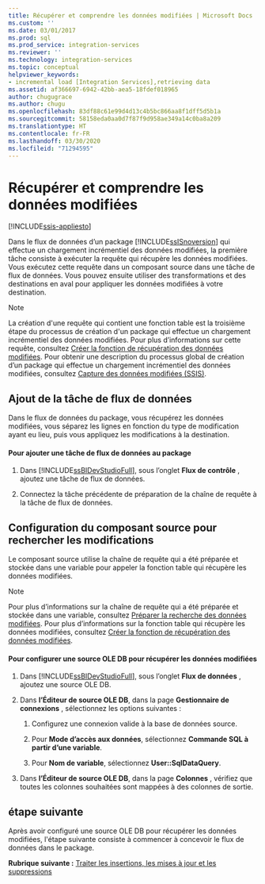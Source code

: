 ```yaml
---
title: Récupérer et comprendre les données modifiées | Microsoft Docs
ms.custom: ''
ms.date: 03/01/2017
ms.prod: sql
ms.prod_service: integration-services
ms.reviewer: ''
ms.technology: integration-services
ms.topic: conceptual
helpviewer_keywords:
- incremental load [Integration Services],retrieving data
ms.assetid: af366697-6942-42bb-aea5-18fdef018965
author: chugugrace
ms.author: chugu
ms.openlocfilehash: 83df88c61e99d4d13c4b5bc866aa8f1dff5d5b1a
ms.sourcegitcommit: 58158eda0aa0d7f87f9d958ae349a14c0ba8a209
ms.translationtype: HT
ms.contentlocale: fr-FR
ms.lasthandoff: 03/30/2020
ms.locfileid: "71294595"
---
```

# <a name="retrieve-and-understand-the-change-data"></a>Récupérer et comprendre les données modifiées

[!INCLUDE[ssis-appliesto](../../includes/ssis-appliesto-ssvrpluslinux-asdb-asdw-xxx.md)]


  Dans le flux de données d’un package [!INCLUDE[ssISnoversion](../../includes/ssisnoversion-md.md)] qui effectue un chargement incrémentiel des données modifiées, la première tâche consiste à exécuter la requête qui récupère les données modifiées. Vous exécutez cette requête dans un composant source dans une tâche de flux de données. Vous pouvez ensuite utiliser des transformations et des destinations en aval pour appliquer les données modifiées à votre destination.  
  
> [!NOTE]  
>  La création d'une requête qui contient une fonction table est la troisième étape du processus de création d'un package qui effectue un chargement incrémentiel des données modifiées. Pour plus d’informations sur cette requête, consultez [Créer la fonction de récupération des données modifiées](../../integration-services/change-data-capture/create-the-function-to-retrieve-the-change-data.md). Pour obtenir une description du processus global de création d’un package qui effectue un chargement incrémentiel des données modifiées, consultez [Capture des données modifiées &#40;SSIS&#41;](../../integration-services/change-data-capture/change-data-capture-ssis.md).  
  
## <a name="adding-the-data-flow-task"></a>Ajout de la tâche de flux de données  
 Dans le flux de données du package, vous récupérez les données modifiées, vous séparez les lignes en fonction du type de modification ayant eu lieu, puis vous appliquez les modifications à la destination.  
  
#### <a name="to-add-a-data-flow-task-to-the-package"></a>Pour ajouter une tâche de flux de données au package  
  
1.  Dans [!INCLUDE[ssBIDevStudioFull](../../includes/ssbidevstudiofull-md.md)], sous l’onglet **Flux de contrôle** , ajoutez une tâche de flux de données.  
  
2.  Connectez la tâche précédente de préparation de la chaîne de requête à la tâche de flux de données.  
  
## <a name="configuring-the-source-component-to-query-for-changes"></a>Configuration du composant source pour rechercher les modifications  
 Le composant source utilise la chaîne de requête qui a été préparée et stockée dans une variable pour appeler la fonction table qui récupère les données modifiées.  
  
> [!NOTE]  
>  Pour plus d’informations sur la chaîne de requête qui a été préparée et stockée dans une variable, consultez [Préparer la recherche des données modifiées](../../integration-services/change-data-capture/prepare-to-query-for-the-change-data.md). Pour plus d’informations sur la fonction table qui récupère les données modifiées, consultez [Créer la fonction de récupération des données modifiées](../../integration-services/change-data-capture/create-the-function-to-retrieve-the-change-data.md).  
  
#### <a name="to-configure-an-ole-db-source-to-retrieve-the-change-data"></a>Pour configurer une source OLE DB pour récupérer les données modifiées  
  
1.  Dans [!INCLUDE[ssBIDevStudioFull](../../includes/ssbidevstudiofull-md.md)], sous l’onglet **Flux de données** , ajoutez une source OLE DB.  
  
2.  Dans **l’Éditeur de source OLE DB**, dans la page **Gestionnaire de connexions** , sélectionnez les options suivantes :  
  
    1.  Configurez une connexion valide à la base de données source.  
  
    2.  Pour **Mode d’accès aux données**, sélectionnez **Commande SQL à partir d’une variable**.  
  
    3.  Pour **Nom de variable**, sélectionnez **User::SqlDataQuery**.  
  
3.  Dans **l’Éditeur de source OLE DB**, dans la page **Colonnes** , vérifiez que toutes les colonnes souhaitées sont mappées à des colonnes de sortie.  
  
## <a name="next-step"></a>étape suivante  
 Après avoir configuré une source OLE DB pour récupérer les données modifiées, l'étape suivante consiste à commencer à concevoir le flux de données dans le package.  
  
 **Rubrique suivante :** [Traiter les insertions, les mises à jour et les suppressions](../../integration-services/change-data-capture/process-inserts-updates-and-deletes.md)  
  
  
